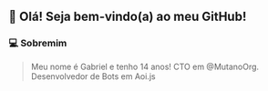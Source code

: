 ## 🙇 Olá! Seja bem-vindo(a) ao meu GitHub!

### 💻 Sobremim
> Meu nome é Gabriel e tenho 14 anos!
> CTO em @MutanoOrg.
> Desenvolvedor de Bots em Aoi.js

